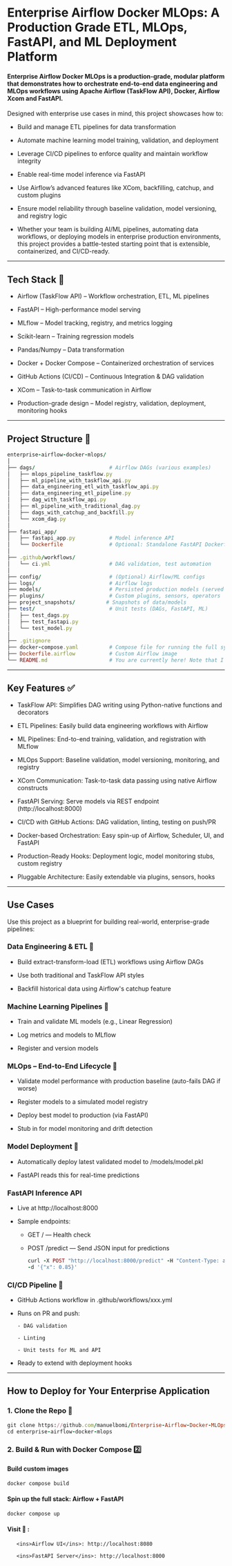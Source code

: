 # Enterprise Airflow Docker MLOps: A Production Grade ETL, MLOps, FastAPI, and ML Deployment Platform

#### Enterprise Airflow Docker MLOps is a production-grade, modular platform that demonstrates how to orchestrate end-to-end data engineering and MLOps workflows using Apache Airflow (TaskFlow API), Docker, Airflow Xcom and FastAPI.

Designed with enterprise use cases in mind, this project showcases how to:

- Build and manage ETL pipelines for data transformation

- Automate machine learning model training, validation, and deployment

- Leverage CI/CD pipelines to enforce quality and maintain workflow integrity

- Enable real-time model inference via FastAPI

- Use Airflow’s advanced features like XCom, backfilling, catchup, and custom plugins

- Ensure model reliability through baseline validation, model versioning, and registry logic

* Whether your team is building AI/ML pipelines, automating data workflows, or deploying models in enterprise production environments, this project provides a battle-tested starting point that is extensible, containerized, and CI/CD-ready.

--- 

## Tech Stack  🧰 

- Airflow (TaskFlow API) – Workflow orchestration, ETL, ML pipelines

- FastAPI – High-performance model serving

- MLflow – Model tracking, registry, and metrics logging

- Scikit-learn – Training regression models

- Pandas/Numpy – Data transformation

- Docker + Docker Compose – Containerized orchestration of services

- GitHub Actions (CI/CD) – Continuous Integration & DAG validation

- XCom – Task-to-task communication in Airflow

- Production-grade design – Model registry, validation, deployment, monitoring hooks

---

## Project Structure  📁 


```ruby
enterprise-airflow-docker-mlops/
│
├── dags/                        # Airflow DAGs (various examples)
│   ├── mlops_pipeline_taskflow.py
│   ├── ml_pipeline_with_taskflow_api.py
│   ├── data_engineering_etl_with_taskflow_api.py
│   ├── data_engineering_etl_pipeline.py
│   ├── dag_with_taskflow_api.py
│   ├── ml_pipeline_with_traditional_dag.py
│   ├── dags_with_catchup_and_backfill.py
│   └── xcom_dag.py
│
├── fastapi_app/
│   ├── fastapi_app.py           # Model inference API
│   └── Dockerfile               # Optional: Standalone FastAPI Dockerfile
│
├── .github/workflows/
│   └── ci.yml                   # DAG validation, test automation
│
├── config/                      # (Optional) Airflow/ML configs
├── logs/                        # Airflow logs
├── models/                      # Persisted production models (served by FastAPI)
├── plugins/                     # Custom plugins, sensors, operators
├── project_snapshots/          # Snapshots of data/models
├── test/                        # Unit tests (DAGs, FastAPI, ML)
│   ├── test_dags.py
│   ├── test_fastapi.py
│   └── test_model.py
│
├── .gitignore
├── docker-compose.yaml          # Compose file for running the full system
├── Dockerfile.airflow           # Custom Airflow image
└── README.md                    # You are currently here! Note that I did not include it in the original repo structure


```
---

## Key Features ✅

 - TaskFlow API: Simplifies DAG writing using Python-native functions and decorators

 - ETL Pipelines: Easily build data engineering workflows with Airflow

-  ML Pipelines: End-to-end training, validation, and registration with MLflow

- MLOps Support: Baseline validation, model versioning, monitoring, and registry

- XCom Communication: Task-to-task data passing using native Airflow constructs

-  FastAPI Serving: Serve models via REST endpoint (http://localhost:8000)

-  CI/CD with GitHub Actions: DAG validation, linting, testing on push/PR

- Docker-based Orchestration: Easy spin-up of Airflow, Scheduler, UI, and FastAPI

- Production-Ready Hooks: Deployment logic, model monitoring stubs, custom registry

- Pluggable Architecture: Easily extendable via plugins, sensors, hooks

---


## Use Cases

Use this project as a blueprint for building real-world, enterprise-grade pipelines:

### Data Engineering & ETL 🔁 

- Build extract-transform-load (ETL) workflows using Airflow DAGs

- Use both traditional and TaskFlow API styles

- Backfill historical data using Airflow's catchup feature

### Machine Learning Pipelines  🧠 

- Train and validate ML models (e.g., Linear Regression)

- Log metrics and models to MLflow

- Register and version models

### MLOps – End-to-End Lifecycle 🔐

- Validate model performance with production baseline (auto-fails DAG if worse)

- Register models to a simulated model registry

- Deploy best model to production (via FastAPI)

- Stub in for model monitoring and drift detection

### Model Deployment  🚀

- Automatically deploy latest validated model to /models/model.pkl

- FastAPI reads this for real-time predictions

### FastAPI Inference API  

- Live at http://localhost:8000

- Sample endpoints:
  
    - GET / — Health check

    - POST /predict — Send JSON input for predictions
      
      ```ruby
      curl -X POST "http://localhost:8000/predict" -H "Content-Type: application/json" \
      -d '{"x": 0.85}'        
      ```


### CI/CD Pipeline 🔐

- GitHub Actions workflow in .github/workflows/xxx.yml

- Runs on PR and push:
  
      - DAG validation

      - Linting

      - Unit tests for ML and API

- Ready to extend with deployment hooks
    



--- 

## How to Deploy for Your Enterprise Application

### 1. Clone the Repo  🔐

      
```ruby
git clone https://github.com/manuelbomi/Enterprise-Airflow-Docker-MLOps----A-Production-Grade-ETL-MLOps-FastAPI-and-ML-Deployment-Platform-/tree/main
cd enterprise-airflow-docker-mlops

```

### 2. Build & Run with Docker Compose  2️⃣

####  Build custom images

```ruby
docker compose build
```

#### Spin up the full stack: Airflow + FastAPI

```ruby
docker compose up
```

#### Visit  📌 :  

       <ins>Airflow UI</ins>: http://localhost:8080

       <ins>FastAPI Server</ins>: http://localhost:8000





